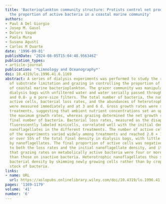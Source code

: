 ```yaml
---
title: 'Bacterioplankton community structure: Protists control net production and
  the proportion of active bacteria in a coastal marine community'
authors:
- Paul A Del Giorgio
- Josep M. Gasol
- Dolors Vaqué
- Paola Mura
- Susana Agustí
- Carlos M Duarte
date: '1996-09-01'
publishDate: '2024-08-05T15:04:48.956346Z'
publication_types:
- article-journal
publication: '*Limnology and Oceanography*'
doi: 10.4319/lo.1996.41.6.1169
abstract: A series of dialysis experiments was performed to study the relative importance
  of substrate limitation and grazing in controlling the proportion of active cells
  of coastal marine bacterioplankton. The grazer community was manipulated by filling
  dialysis bags with unfiltered water and water serially passed through 150‐, 40‐,
  and 0.8‐ µ m pore‐size filters. The total number of bacteria, the number of metabolically
  active cells, bacterial loss rates, and the abundances of heterotrophic nanoflagellates
  were measured immediately and at 3 and 6 d. Gross growth rates were similar in all
  treatments, suggesting that ambient nutrient concentrations set an upper limit to
  the maximum growth rates, whereas grazing determined the net growth rates and the
  final number of bacteria. Bacterial loss rates, measured as the disappearance of
  fluorescently labeled minicells, correlated well with the initial density of heterotrophic
  nanoflagellates in the different treatments. The number of active cells at the end
  of the experiments varied widely among treatments and reached 2.0 × 10 6 ml ‒1 ,
  or over 55% of the total final density in dialysis bags, with little or no grazing
  by nanoflagellates. The final proportion of active cells was negatively correlated
  to both the loss rates and the initial nanoflagellate density, and it was estimated
  that grazing rates on metabolically active bacteria were four or more times higher
  than those on inactive bacteria. Heterotrophic nanoflagellates thus seemed to control
  bacterial density by skimming newly growing cells rather than by cropping the standing
  stock of bacteria.
links:
- name: URL
  url: https://aslopubs.onlinelibrary.wiley.com/doi/10.4319/lo.1996.41.6.1169
pages: '1169-1179'
volume: '41'
number: '6'
---
```

